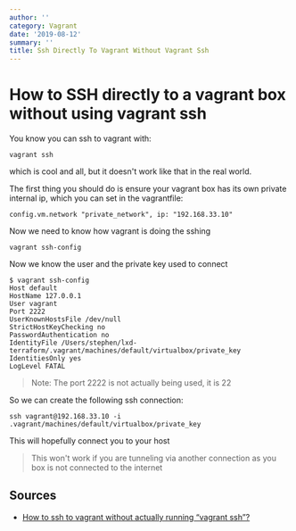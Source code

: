 ```yaml
---
author: ''
category: Vagrant
date: '2019-08-12'
summary: ''
title: Ssh Directly To Vagrant Without Vagrant Ssh
---
```

# How to SSH directly to a vagrant box without using vagrant ssh

You know you can ssh to vagrant with:

    vagrant ssh

which is cool and all, but it doesn't work like that in the real world.

The first thing you should do is ensure your vagrant box has its own private internal ip, which you can set in the vagrantfile:

    config.vm.network "private_network", ip: "192.168.33.10"

Now we need to know how vagrant is doing the sshing

    vagrant ssh-config

Now we know the user and the private key used to connect

    $ vagrant ssh-config
    Host default
    HostName 127.0.0.1
    User vagrant
    Port 2222
    UserKnownHostsFile /dev/null
    StrictHostKeyChecking no
    PasswordAuthentication no
    IdentityFile /Users/stephen/lxd-terraform/.vagrant/machines/default/virtualbox/private_key
    IdentitiesOnly yes
    LogLevel FATAL

> Note: The port 2222 is not actually being used, it is 22

So we can create the following ssh connection:

    ssh vagrant@192.168.33.10 -i .vagrant/machines/default/virtualbox/private_key

This will hopefully connect you to your host

> This won't work if you are tunneling via another connection as you box is not connected to the internet

## Sources

* [How to ssh to vagrant without actually running “vagrant ssh”?](https://stackoverflow.com/questions/10864372/how-to-ssh-to-vagrant-without-actually-running-vagrant-ssh)